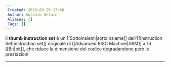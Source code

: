```yaml
---
 Created: 2023-09-26 17:56
 Author: Antonio Gelain
 Aliases: []
 Tags: []
---
```


Il **thumb instruction set** è un [[Sottoinsiemi|sottoinsieme]] dell'[[Instruction Set|instruction set]] originale di [[Advanced RISC Machine|ARM]] a 16 [[Bit|bit]], che riduce la dimensione del codice degradandone però le prestazioni

---

